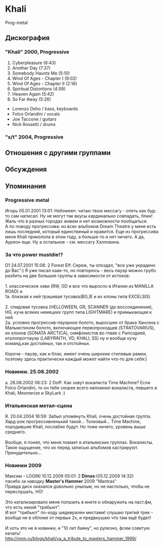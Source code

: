 # Khali

Prog-metal

## Дискография

### "Khali" 2000, Progressive

1. Cyberpleasure (6:43) 
2. Another Day (7:37) 
3. Somebody Haunts Me (5:10) 
4. Wind Of Ages - Chapter I (9:02) 
5. Wind Of Ages - Chapter II (2:16) 
6. Spiritual Distortions (4:59) 
7. Heaven Again (5:42) 
8. So Far Away (5:26)

- Lorenzo Deho / bass, keyboards 
- Folco Orlandini / vocals 
- Joe Taccone / guitars 
- Nick Rossetti / drums 

### "s/t" 2004, Progressive




## Отношения с другими группами


## Обсуждения


## Упоминания

### Progressive metal

Игорь 05.01.2001 13:01:
Helloween: читаю твою мессагу - опять как буд-то сам написал. Ну не могут так вкусы кардинально совпадать, блин! Жаль что в разных городах живем и нет возможности пообщаться.<BR>А по поводу прогрессива: из всех альбомов Dream Theatre у меня есть лишь последний, который единственый и нравится. Еще из прогрессива меня Khali приколола в этом году, а больше-то и нет ничего. А да, Ауреон еще. Ну а остальное - см. мессагу Хэлловина.

### За что power mustdie!?

D1 24.07.2001 15:08:
2 Forest Elf: Сереж, ты опоздал, "все уже украдено до Вас":) Я уже писал каак-то, но повторюсь - весь пауэр можно грубо разбить на две большие группы в зависимости от истоков:<BR><BR>1. классическое хэви (RW, GD и все что выросло в Италии из MANILLA ROAD) и <BR>   1а. близкая к ней трэшевая тусовка(BG,IE и их клоны типа EXCELSIS)<BR><BR>2. спидовая тусовка (HELLOWEEN, GR, SCANNER (до воссоединения), HG, куча всяких немецких групп типа LIGHTMARE) и примыкающая к ней <BR>   2а. условно прогрессив-пауэрное болото, выросшее от брака Хансена с Мальмстином болото, включающее первопроходцев (STRATOVARIUS), их клонов (SONATA ARCTICA), симфонистов во главе с Рапсодией, италопрогпауэр (LABYRINTH, VD, KHALI, SS) ну и вообще кучу команд,как достойных, так и отстойных.<BR><BR>Короче - пауэр, как и блэк, имеет очень широкие стилевые рамки, поэтому здесь практически каждый может найти что-то для себя:)

### Новинки. 25.08.2002

a. 28.08.2002 06:23:
2 Doff: Как зовут вокалиста Time Machine? Если Folco Orlandini, то он тебе скорее всего напомнил вокалиста, певшего в Khali, Mesmerize и SkyLark :)

### Итальянская метал-сцена

R. 20.04.2004 16:59:
Забыл упомянуть Khali, очень достойная группа. Хард-рок прогрессивненький такой... Толковый... Time Machine, породившие Khali, послабее будут. Но тоже ничего, уровень выше среднего.<BR><BR>Вообще, я понял, что меня ломает в итальянских группах. Вокалисты. Такое ощущение, что их перед записью альбомов кастрируют. Принудительно...

### Новинки 2009

Максим - LOGIN! 10.12.2009 05:01:
2 <B>Dimas</B>:(05.12.2009 14:32) 	  <BR>пасибо за наводку <B>Master's Hammer</B> 2009 "Mantras"<BR>Правда диск оказался довольно унылым, но не настолько, чтобы не переслушать, НО!<BR><BR>Это катализировало меня полазить в инете и обнаружить на ласт.фм, что есть некий "трибьют".<BR>И вот "трибьют" по-ходу шедеврален местами! слушаю третий трек - вообще не в обломе от первых 2х, и предвкушаю что там ещё будет!<BR><BR>И хоть это не в новинки, и "10 лет баяну", но рулезно, фсем советую качать!<BR><A HREF="http://nnm.ru/blogs/khali/va_a_tribute_to_masters_hammer_1999/" TARGET="_blank">http://nnm.ru/blogs/khali/va_a_tribute_to_masters_hammer_1999/</A>

